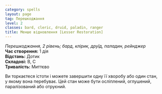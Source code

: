 ```yaml
---
category: spells
layout: page
tag: Перешкоджання
level: 2
classes: bard, cleric, druid, paladin, ranger
title: Менше відновлення [Lesser Restoration]
---
```


_Перешкоджання, 2 рівень; бард, клірик, друїд, паладин, рейнджер_    
**Час створення:** 1 дія    
**Відстань:** Дотик    
**Складові:** В, С    
**Тривалість:** Миттєво    

Ви торкаєтеся істоти і можете завершити одну її хворобу або один стан, у якому вона перебуває. Цей стан може бути осліплений, оглушений, паралізований або отруєний. 

